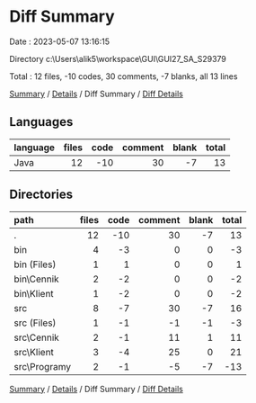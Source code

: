# Diff Summary

Date : 2023-05-07 13:16:15

Directory c:\\Users\\alik5\\workspace\\GUI\\GUI27_SA_S29379

Total : 12 files,  -10 codes, 30 comments, -7 blanks, all 13 lines

[Summary](results.md) / [Details](details.md) / Diff Summary / [Diff Details](diff-details.md)

## Languages
| language | files | code | comment | blank | total |
| :--- | ---: | ---: | ---: | ---: | ---: |
| Java | 12 | -10 | 30 | -7 | 13 |

## Directories
| path | files | code | comment | blank | total |
| :--- | ---: | ---: | ---: | ---: | ---: |
| . | 12 | -10 | 30 | -7 | 13 |
| bin | 4 | -3 | 0 | 0 | -3 |
| bin (Files) | 1 | 1 | 0 | 0 | 1 |
| bin\\Cennik | 2 | -2 | 0 | 0 | -2 |
| bin\\Klient | 1 | -2 | 0 | 0 | -2 |
| src | 8 | -7 | 30 | -7 | 16 |
| src (Files) | 1 | -1 | -1 | -1 | -3 |
| src\\Cennik | 2 | -1 | 11 | 1 | 11 |
| src\\Klient | 3 | -4 | 25 | 0 | 21 |
| src\\Programy | 2 | -1 | -5 | -7 | -13 |

[Summary](results.md) / [Details](details.md) / Diff Summary / [Diff Details](diff-details.md)